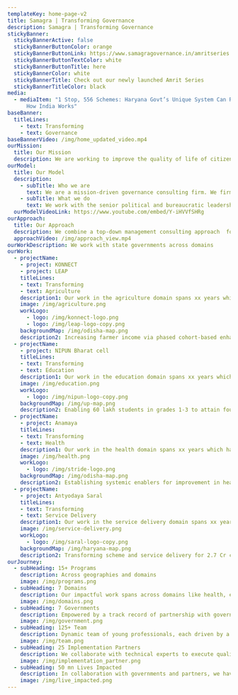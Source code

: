 ```yaml
---
templateKey: home-page-v2
title: Samagra | Transforming Governance
description: Samagra | Transforming Governance
stickyBanner:
  stickyBannerActive: false
  stickyBannerButtonColor: orange
  stickyBannerButtonLink: https://www.samagragovernance.in/amritseries
  stickyBannerButtonTextColor: white
  stickyBannerButtonTitle: here
  stickyBannerColor: white
  stickyBannerTitle: Check out our newly launched Amrit Series
  stickyBannerTitleColor: black
media:
  - mediaItem: "1 Stop, 556 Schemes: Haryana Govt’s Unique System Can Revolutionise
      How India Works"
baseBanner:
  titleLines:
    - text: Transforming
    - text: Governance
baseBannerVideo: /img/home_updated_video.mp4
ourMission: 
  title: Our Mission
  description: We are working to improve the quality of life of citizens through better governance
ourModel:
  title: Our Model
  description:
    - subTitle: Who we are 
      text: We are a mission-driven governance consulting firm. We firmly believe in governance being the primary lever of change to create large scale impact in the country. 
    - subTitle: What we do
      text: We work with the senior political and bureaucratic leadership of states to solve governance problems at scale. We co-work with the government to diagnose the problem, design a transformation roadmap and implement the same. Our solutions are rooted in the realities of governance in India. We leverage tech & data to enable systemic transformations. 
  ourModelVideoLink: https://www.youtube.com/embed/Y-iHVVfSHRg
ourApproach:
  title: Our Approach
  description: We combine a top-down management consulting approach  for problem structuring with a bottom-up understanding of the governance ecosystem for designing solutions, while leveraging data and technology to enable implementation of our solutions, with the objective of making governments accountable and deliver with minimum delays and maximum efficiency.
  approachVideo: /img/approach_view.mp4
ourWorkDescription: We work with state governments across domains
ourWork:
  - projectName: 
    - project: KONNECT
    - project: LEAP
    titleLines:
    - text: Transforming
    - text: Agriculture   
    description1: Our work in the agriculture domain spans xx years which has impacted the lives of xx {'<'}citizens e.g. farmers{'>'} in / across the state/s of xx.
    image: /img/agriculture.png
    workLogo:
      - logo: /img/konnect-logo.png
      - logo: /img/leap-logo-copy.png
    backgroundMap: /img/odisha-map.png
    description2: Increasing farmer income via phased cohort-based enhancement approach for 75 lakh farmers in Odisha
  - projectName: 
    - project: NIPUN Bharat cell
    titleLines:
    - text: Transforming
    - text: Education   
    description1: Our work in the education domain spans xx years which has impacted the lives of xx <citizens e.g. farmers> in / across the state/s of xx.
    image: /img/education.png
    workLogo:
      - logo: /img/nipun-logo-copy.png
    backgroundMap: /img/up-map.png
    description2: Enabling 60 lakh students in grades 1-3 to attain foundational literacy & numeracy in UP
  - projectName: 
    - project: Anamaya
    titleLines:
    - text: Transforming
    - text: Health   
    description1: Our work in the health domain spans xx years which has impacted the lives of xx <citizens e.g. farmers> in / across the state/s of xx.
    image: /img/health.png
    workLogo:
      - logo: /img/stride-logo.png
    backgroundMap: /img/odisha-map.png
    description2: Establishing systemic enablers for improvement in health & nutrition outcomes of 1 Cr+ tribals in Odisha
  - projectName: 
    - project: Antyodaya Saral
    titleLines:
    - text: Transforming
    - text: Service Delivery   
    description1: Our work in the service delivery domain spans xx years which has impacted the lives of xx <citizens e.g. farmers> in / across the state/s of xx.
    image: /img/service-delivery.png
    workLogo:
      - logo: /img/saral-logo-copy.png
    backgroundMap: /img/haryana-map.png
    description2: Transforming scheme and service delivery for 2.7 Cr citizens in Haryana
ourJourney:
  - subHeading: 15+ Programs
    description: Across geographies and domains
    image: /img/programs.png
  - subHeading: 7 Domains
    description: Our impactful work spans across domains like health, education, agriculture, skilling, employment and public service delivery among others
    image: /img/domains.png
  - subHeading: 7 Governments
    description: Empowered by a track record of partnership with governments (including state & central)
    image: /img/government.png
  - subHeading: 125+ Team
    description: Dynamic team of young professionals, each driven by a passion for innovation and excellence
    image: /img/team.png
  - subHeading: 25 Implementation Partners
    description: We collaborate with technical experts to execute quality implementation at scale
    image: /img/implementation_partner.png
  - subHeading: 50 mn Lives Impacted
    description: In collaboration with governments and partners, we have transformed the lives of farmers, students, teachers and many more
    image: /img/live_impacted.png
---
```

